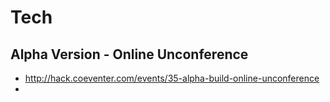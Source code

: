 # Tech

## Alpha Version - Online Unconference
*  http://hack.coeventer.com/events/35-alpha-build-online-unconference
* 
